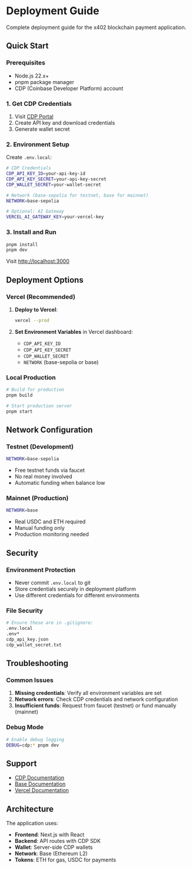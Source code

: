 # Deployment Guide

Complete deployment guide for the x402 blockchain payment application.

## Quick Start

### Prerequisites
- Node.js 22.x+
- pnpm package manager
- CDP (Coinbase Developer Platform) account

### 1. Get CDP Credentials

1. Visit [CDP Portal](https://portal.cdp.coinbase.com)
2. Create API key and download credentials
3. Generate wallet secret

### 2. Environment Setup

Create `.env.local`:
```bash
# CDP Credentials
CDP_API_KEY_ID=your-api-key-id
CDP_API_KEY_SECRET=your-api-key-secret
CDP_WALLET_SECRET=your-wallet-secret

# Network (base-sepolia for testnet, base for mainnet)
NETWORK=base-sepolia

# Optional: AI Gateway
VERCEL_AI_GATEWAY_KEY=your-vercel-key
```

### 3. Install and Run

```bash
pnpm install
pnpm dev
```

Visit [http://localhost:3000](http://localhost:3000)

## Deployment Options

### Vercel (Recommended)

1. **Deploy to Vercel**:
   ```bash
   vercel --prod
   ```

2. **Set Environment Variables** in Vercel dashboard:
   - `CDP_API_KEY_ID`
   - `CDP_API_KEY_SECRET` 
   - `CDP_WALLET_SECRET`
   - `NETWORK` (base-sepolia or base)

### Local Production

```bash
# Build for production
pnpm build

# Start production server
pnpm start
```

## Network Configuration

### Testnet (Development)
```bash
NETWORK=base-sepolia
```
- Free testnet funds via faucet
- No real money involved
- Automatic funding when balance low

### Mainnet (Production)
```bash
NETWORK=base
```
- Real USDC and ETH required
- Manual funding only
- Production monitoring needed

## Security

### Environment Protection
- Never commit `.env.local` to git
- Store credentials securely in deployment platform
- Use different credentials for different environments

### File Security
```bash
# Ensure these are in .gitignore:
.env.local
.env*
cdp_api_key.json
cdp_wallet_secret.txt
```

## Troubleshooting

### Common Issues

1. **Missing credentials**: Verify all environment variables are set
2. **Network errors**: Check CDP credentials and network configuration
3. **Insufficient funds**: Request from faucet (testnet) or fund manually (mainnet)

### Debug Mode
```bash
# Enable debug logging
DEBUG=cdp:* pnpm dev
```

## Support

- [CDP Documentation](https://docs.cdp.coinbase.com)
- [Base Documentation](https://docs.base.org)
- [Vercel Documentation](https://vercel.com/docs)

## Architecture

The application uses:
- **Frontend**: Next.js with React
- **Backend**: API routes with CDP SDK
- **Wallet**: Server-side CDP wallets
- **Network**: Base (Ethereum L2)
- **Tokens**: ETH for gas, USDC for payments
